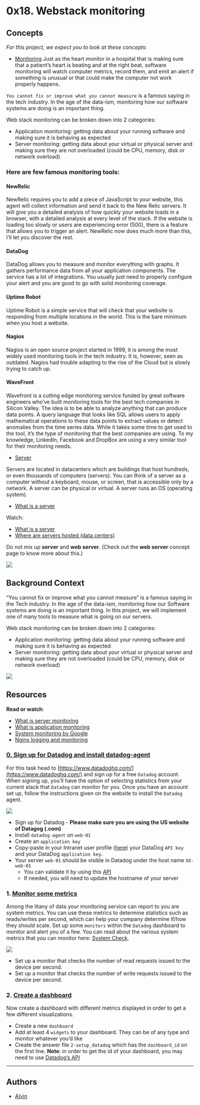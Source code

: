 ﻿
# 0x18. Webstack monitoring


## Concepts

_For this project, we expect you to look at these concepts:_

-   [Monitoring]()
Just as the heart monitor in a hospital that is making sure that a patient’s heart is beating and at the right beat, software monitoring will watch computer metrics, record them, and emit an alert if something is unusual or that could make the computer not work properly happens.

`You cannot fix or improve what you cannot measure`  is a famous saying in the tech industry. In the age of the data-ism, monitoring how our software systems are doing is an important thing.

Web stack monitoring can be broken down into 2 categories:

-   Application monitoring: getting data about your running software and making sure it is behaving as expected
-   Server monitoring: getting data about your virtual or physical server and making sure they are not overloaded (could be CPU, memory, disk or network overload)

### Here are few famous monitoring tools:

#### NewRelic

NewRelic requires you to add a piece of JavaScript to your website, this agent will collect information and send it back to the New Relic servers. It will give you a detailed analysis of how quickly your website loads in a browser, with a detailed analysis at every level of the stack. If the website is loading too slowly or users are experiencing error (500), there is a feature that allows you to trigger an alert. NewRelic now does much more than this, I’ll let you discover the rest.

#### DataDog

DataDog allows you to measure and monitor everything with graphs. It gathers performance data from all your application components. The service has a lot of integrations. You usually just need to properly configure your alert and you are good to go with solid monitoring coverage.

#### Uptime Robot

Uptime Robot is a simple service that will check that your website is responding from multiple locations in the world. This is the bare minimum when you host a website.

#### Nagios

Nagios is an open source project started in 1999, it is among the most widely used monitoring tools in the tech industry. It is, however, seen as outdated. Nagios had trouble adapting to the rise of the Cloud but is slowly trying to catch up.

#### WaveFront

Wavefront is a cutting edge monitoring service funded by great software engineers who’ve built monitoring tools for the best tech companies in Silicon Valley. The idea is to be able to analyze anything that can produce data points. A query language that looks like SQL allows users to apply mathematical operations to these data points to extract values or detect anomalies from the time series data. While it takes some time to get used to the tool, it’s the type of monitoring that the best companies are using. To my knowledge, LinkedIn, Facebook and DropBox are using a very similar tool for their monitoring needs.

-   [Server]()

Servers are located in datacenters which are buildings that host hundreds, or even thousands of computers (servers). You can think of a server as a computer without a keyboard, mouse, or screen, that is accessible only by a network. A server can be physical or virtual. A server runs an OS (operating system).

-   [What is a server](https://en.wikipedia.org/wiki/Server_(computing)#Hardware_requirement)

Watch:

-   [What is a server](https://intranet.alxswe.com/rltoken/miEIK3vwQRPRIPiPyBXn3A)
-   [Where are servers hosted (data centers)](https://www.youtube.com/watch?t=33&v=iuqXFC_qIvA&feature=youtu.be)

Do not mix up  **server**  and  **web server**. (Check out the  **web server**  concept page to know more about this.)

![](https://s3.amazonaws.com/intranet-projects-files/holbertonschool-sysadmin_devops/281/hb3pAsO.png)

## Background Context

“You cannot fix or improve what you cannot measure” is a famous saying in the Tech industry. In the age of the data-ism, monitoring how our Software systems are doing is an important thing. In this project, we will implement one of many tools to measure what is going on our servers.

Web stack monitoring can be broken down into 2 categories:

-   Application monitoring: getting data about your running software and making sure it is behaving as expected
-   Server monitoring: getting data about your virtual or physical server and making sure they are not overloaded (could be CPU, memory, disk or network overload)

![](https://s3.amazonaws.com/intranet-projects-files/holbertonschool-sysadmin_devops/281/ktCXnhE.jpg)

## Resources

**Read or watch**:

-   [What is server monitoring](https://www.sumologic.com/glossary/server-monitoring/)
-   [What is application monitoring](https://en.wikipedia.org/wiki/Application_performance_management)
-   [System monitoring by Google](https://sre.google/sre-book/monitoring-distributed-systems/)
-   [Nginx logging and monitoring](https://docs.nginx.com/nginx/admin-guide/monitoring/logging/)




### [0. Sign up for Datadog and install datadog-agent](https://github.com/vpnchengo/alx-system_engineering-devops/blob/master/0x18-webstack_monitoring/2-setup_datadog)

For this task head to  [https://www.datadoghq.com/](https://www.datadoghq.com/)  and sign up for a free  `Datadog`  account. When signing up, you’ll have the option of selecting statistics from your current stack that  `Datadog`  can monitor for you. Once you have an account set up, follow the instructions given on the website to install the  `Datadog`  agent.

![](https://s3.amazonaws.com/alx-intranet.hbtn.io/uploads/medias/2019/6/6b0ea6345a6375437845.png?X-Amz-Algorithm=AWS4-HMAC-SHA256&X-Amz-Credential=AKIARDDGGGOUSBVO6H7D%2F20230607%2Fus-east-1%2Fs3%2Faws4_request&X-Amz-Date=20230607T045825Z&X-Amz-Expires=86400&X-Amz-SignedHeaders=host&X-Amz-Signature=3495b7a2222eb62385f87950fb7127b6142bc0b5290c6458d4b568172cabc92a)

-   Sign up for Datadog -  **Please make sure you are using the US website of Datagog (.com)**
-   Install  `datadog-agent`  on  `web-01`
-   Create an  `application key`
-   Copy-paste in your Intranet user profile ([here](https://intranet.alxswe.com/rltoken/elXu5CcaGpeK7GxerBb7wQ "here")) your DataDog  `API key`  and your DataDog  `application key`.
-   Your server  `web-01`  should be visible in Datadog under the host name  `XX-web-01`
    -   You can validate it by using this  [API](https://docs.datadoghq.com/api/latest/hosts/)
    -   If needed, you will need to update the hostname of your server


### 1.  [Monitor some metrics](https://github.com/vpnchengo/alx-system_engineering-devops/blob/master/0x18-webstack_monitoring)

Among the litany of data your monitoring service can report to you are system metrics. You can use these metrics to determine statistics such as reads/writes per second, which can help your company determine if/how they should scale. Set up some  `monitors`  within the  `Datadog`  dashboard to monitor and alert you of a few. You can read about the various system metrics that you can monitor here:  [System Check](https://docs.datadoghq.com/integrations/system/).

![](https://s3.amazonaws.com/alx-intranet.hbtn.io/uploads/medias/2019/6/6a4551974aadc181e97a.png?X-Amz-Algorithm=AWS4-HMAC-SHA256&X-Amz-Credential=AKIARDDGGGOUSBVO6H7D%2F20230607%2Fus-east-1%2Fs3%2Faws4_request&X-Amz-Date=20230607T045825Z&X-Amz-Expires=86400&X-Amz-SignedHeaders=host&X-Amz-Signature=8282332a4b8222a44edd168a2f5d9de91ac0ec3dbb353fa59d529c5a25ebf0ca)

-   Set up a monitor that checks the number of read requests issued to the device per second.
-   Set up a monitor that checks the number of write requests issued to the device per second.


### 2.  [Create a dashboard](https://github.com/vpnchengo/alx-system_engineering-devops/blob/master/0x18-webstack_monitoring/2-setup_datadog)

Now create a dashboard with different metrics displayed in order to get a few different visualizations.

-   Create a new  `dashboard`
-   Add at least 4  `widgets`  to your dashboard. They can be of any type and monitor whatever you’d like
-   Create the answer file  `2-setup_datadog`  which has the  `dashboard_id`  on the first line.  **Note**: in order to get the id of your dashboard, you may need to use  [Datadog’s API](https://docs.datadoghq.com/api/?lang=python#get-all-dashboards)

---
## [](https://github.com/vpnchengo/alx-system_engineering-devops#authors) Authors

-   [Alvin](https://github.com/vpnchengo)



